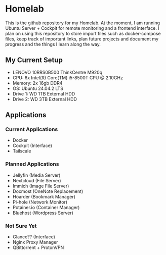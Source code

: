 # Homelab

This is the github repository for my Homelab. At the moment, I am running Ubuntu Server + Cockpit for remote monitoring and a frontend interface. I plan on using this repository to store import files such as docker-compose files, keep track of important links, plan future projects and document my progress and the things I learn along the way.

## My Current Setup

- LENOVO 10RRS0B500 ThinkCentre M920q
- CPU: 6x Intel(R) Core(TM) i5-8500T CPU @ 2.10GHz
- Memory: 2x 16gb DDR4
- OS: Ubuntu 24.04.2 LTS
- Drive 1: WD 1TB External HDD
- Drive 2: WD 3TB External HDD

## Applications

### Current Applications
  - Docker
  - Cockpit (Interface)
  - Tailscale
    
### Planned Applications
  - Jellyfin (Media Server)
  - Nextcloud (File Server)
  - Immich (Image File Server)
  - Docmost (OneNote Replacement)
  - Hoarder (Bookmark Manager)
  - Pi-hole (Network Monitor)
  - Potainer.io (Container Manager)
  - Bluehost (Wordpress Server)

### Not Sure Yet
  - Glance?? (Interface)
  - Nginx Proxy Manager
  - QBittorrent + ProtonVPN
